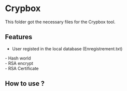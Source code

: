 # Crypbox
This folder got the necessary files for the Crypbox tool.

## Features
- User registed in the local database (Enregistrement.txt)

<summary>- Hash world</summary>
<summary>- RSA encrypt</summary>
<summary>- RSA Certificate</summary>


## How to use ?



